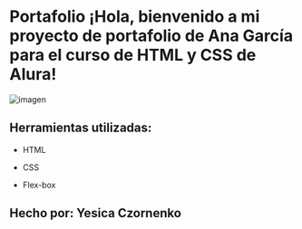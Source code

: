 # Portafolio ¡Hola, bienvenido a mi proyecto de portafolio de Ana García para el curso de HTML y CSS de Alura!

![imagen](https://user-images.githubusercontent.com/77756047/211304452-220fedf0-f91b-490f-8a65-a60ce860bc5c.png)

## Herramientas utilizadas:

* HTML

* CSS

* Flex-box

## Hecho por: Yesica Czornenko

